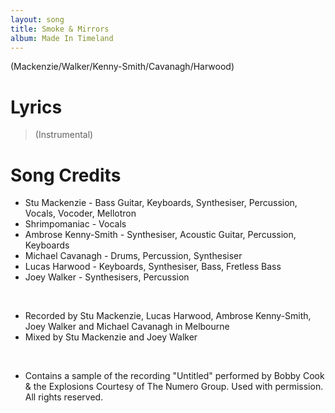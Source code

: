 ```yaml
---
layout: song
title: Smoke & Mirrors
album: Made In Timeland
---
```


(Mackenzie/Walker/Kenny-Smith/Cavanagh/Harwood)

# Lyrics

> (Instrumental)

# Song Credits

* Stu Mackenzie - Bass Guitar, Keyboards, Synthesiser, Percussion, Vocals, Vocoder, Mellotron
* Shrimpomaniac - Vocals
* Ambrose Kenny-Smith - Synthesiser, Acoustic Guitar, Percussion, Keyboards
* Michael Cavanagh - Drums, Percussion, Synthesiser
* Lucas Harwood - Keyboards, Synthesiser, Bass, Fretless Bass
* Joey Walker - Synthesisers, Percussion
<br>

* Recorded by Stu Mackenzie, Lucas Harwood, Ambrose Kenny-Smith, Joey Walker and Michael Cavanagh in Melbourne
* Mixed by Stu Mackenzie and Joey Walker
<br>

* Contains a sample of the recording "Untitled" performed by Bobby Cook & the Explosions
Courtesy of The Numero Group. Used with permission. All rights reserved.
